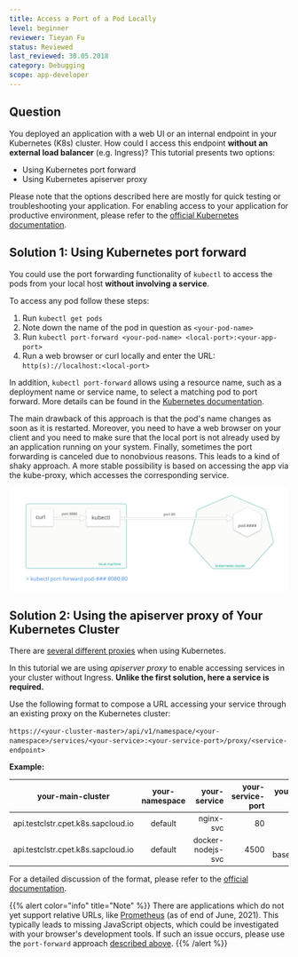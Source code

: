 ```yaml
---
title: Access a Port of a Pod Locally
level: beginner
reviewer: Tieyan Fu
status: Reviewed
last_reviewed: 30.05.2018
category: Debugging
scope: app-developer
---
```


## Question
You deployed an application with a web UI or an internal endpoint in your Kubernetes (K8s) cluster.  How could I access this endpoint **without an external load balancer** (e.g. Ingress)?
This tutorial presents two options:

- Using Kubernetes port forward
- Using Kubernetes apiserver proxy

Please note that the options described here are mostly for quick testing or troubleshooting your application. For enabling access to your application for productive environment, please refer to the [official Kubernetes documentation](https://kubernetes.io/docs/concepts/services-networking/service/).

## Solution 1: Using Kubernetes port forward
You could use the port forwarding functionality of `kubectl` to access the pods from your local host **without involving a service**.

To access any pod follow these steps:
1. Run `kubectl get pods`
2. Note down the name of the pod in question as `<your-pod-name>`
3. Run `kubectl port-forward <your-pod-name> <local-port>:<your-app-port>`
4. Run a web browser or curl locally and enter the URL: `http(s)://localhost:<local-port>`

In addition, `kubectl port-forward` allows using a resource name, such as a deployment name or service name, to select a matching pod to port forward.
More details can be found in the [Kubernetes documentation](https://kubernetes.io/docs/tasks/access-application-cluster/port-forward-access-application-cluster/).

The main drawback of this approach is that the pod's name changes as soon as it is restarted. Moreover, you need to have a web browser on your client and you need to make sure that the local port is not already used by an application running on your system. Finally, sometimes the port forwarding is canceled due to nonobvious reasons. This leads to a kind of shaky approach. A more stable possibility is based on accessing the app via the kube-proxy, which accesses the corresponding service.

![port-forward](howto-port-forward.svg)


## Solution 2: Using the apiserver proxy of Your Kubernetes Cluster

There are [several different proxies](https://kubernetes.io/docs/concepts/cluster-administration/proxies/) when using Kubernetes.

In this tutorial we are using *apiserver proxy* to enable accessing services in your cluster without Ingress. **Unlike the first solution, here a service is required.**

Use the following format to compose a URL accessing your service through an existing proxy on the Kubernetes cluster:

`https://<your-cluster-master>/api/v1/namespace/<your-namespace>/services/<your-service>:<your-service-port>/proxy/<service-endpoint>`

**Example:**

| your-main-cluster  | your-namespace | your-service  | your-service-port  | your-service-endpoint  | url to access service  |
| ------------------|:--------------------: | -----------:| ----------------:| ----------------:| ----------------:|
| api.testclstr.cpet.k8s.sapcloud.io     | default | nginx-svc     |  80                |   /           | `http://api.testclstr.cpet.k8s.sapcloud.io/api/v1/namespaces/default/services/nginx-svc:80/proxy/`
| api.testclstr.cpet.k8s.sapcloud.io     | default | docker-nodejs-svc |  4500          |   /cpu?baseNumber=4 | `https://api.testclstr.cpet.k8s.sapcloud.io/api/v1/namespaces/default/services/docker-nodejs-svc:4500/proxy/cpu?baseNumber=4`

For a detailed discussion of the format, please refer to the [official documentation](https://kubernetes.io/docs/tasks/access-application-cluster/access-cluster/#discovering-builtin-services).

{{% alert color="info"  title="Note" %}}
There are applications which do not yet support relative URLs, like [Prometheus](https://github.com/prometheus/prometheus/issues/1583) (as of end of June, 2021).
This typically leads to missing JavaScript objects, which could be investigated with your browser's development tools. If such an issue occurs, please use the `port-forward` approach [described above](#solution-1-using-kubernetes-port-forward).
{{% /alert %}}